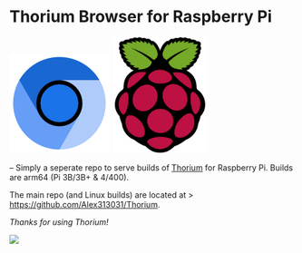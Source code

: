 # Thorium Browser for Raspberry Pi

<img src="https://github.com/Alex313031/Thorium-Raspi/blob/main/ThoriumLogo.png"> &nbsp;<img src="https://github.com/Alex313031/Thorium-Raspi/blob/main/Raspberry_Pi_Logo.svg" width="162">

 &ndash; Simply a seperate repo to serve builds of [Thorium](https://thorium.rocks/) for Raspberry Pi. Builds are arm64 (Pi 3B/3B+ & 4/400).

The main repo (and Linux builds) are located at > https://github.com/Alex313031/Thorium.

*Thanks for using Thorium!*

<img src="https://github.com/Alex313031/Thorium/blob/main/logos/STAGING/Thorium90_504.jpg" width="200">
